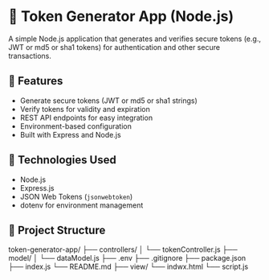 # 🔐 Token Generator App (Node.js)

A simple Node.js application that generates and verifies secure tokens (e.g., JWT or md5 or sha1 tokens) for authentication and other secure transactions.

## 🚀 Features

- Generate secure tokens (JWT or md5 or sha1 strings)
- Verify tokens for validity and expiration
- REST API endpoints for easy integration
- Environment-based configuration
- Built with Express and Node.js

## 🧰 Technologies Used

- Node.js
- Express.js
- JSON Web Tokens (`jsonwebtoken`)
- dotenv for environment management

## 📁 Project Structure
token-generator-app/
├── controllers/
│ └── tokenController.js
├── model/
│ └── dataModel.js
├── .env
├── .gitignore
├── package.json
├── index.js
└── README.md
├── view/
 └── indwx.html
 └── script.js
      

